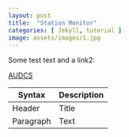 ```yaml
---
layout: post
title:  "Station Monitor"
categories: [ Jekyll, tutorial ]
image: assets/images/1.jpg
---
```


Some test text and a link2:

<a href="https://www.iris.edu/app/station_monitor/#Today/S1-AUDCS/webicorder/" target="_blank" rel="noopener noreferrer">AUDCS</a>


| Syntax | Description |
| --- | ----------- |
| Header | Title |
| Paragraph | Text |


